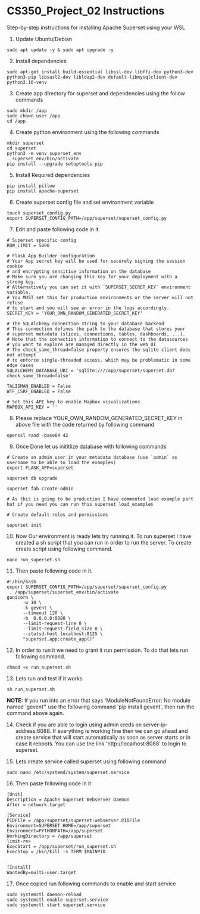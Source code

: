 # CS350_Project_02 Instructions

Step-by-step instructions for installing Apache Superset using your WSL


1. Update Ubuntu/Debian
```
sudo apt update -y & sudo apt upgrade -y
```

2. Install dependencies
```
sudo apt-get install build-essential libssl-dev libffi-dev python3-dev python3-pip libsasl2-dev libldap2-dev default-libmysqlclient-dev python3.10-venv
```


3. Create app directory for superset and dependencies using the follow commands
```
sudo mkdir /app
sudo chown user /app
cd /app
```


4. Create python environment using the following commands
```
mkdir superset
cd superset
python3 -m venv superset_env
. superset_env/bin/activate
pip install --upgrade setuptools pip
```


5. Install Required dependencies
```
pip install pillow
pip install apache-superset
```


6. Create superset config file and set environment variable
```
touch superset_config.py
export SUPERSET_CONFIG_PATH=/app/superset/superset_config.py
```

7. Edit and paste following code in it
```
# Superset specific config
ROW_LIMIT = 5000

# Flask App Builder configuration
# Your App secret key will be used for securely signing the session cookie
# and encrypting sensitive information on the database
# Make sure you are changing this key for your deployment with a strong key.
# Alternatively you can set it with `SUPERSET_SECRET_KEY` environment variable.
# You MUST set this for production environments or the server will not refuse
# to start and you will see an error in the logs accordingly.
SECRET_KEY = 'YOUR_OWN_RANDOM_GENERATED_SECRET_KEY'

# The SQLAlchemy connection string to your database backend
# This connection defines the path to the database that stores your
# superset metadata (slices, connections, tables, dashboards, ...).
# Note that the connection information to connect to the datasources
# you want to explore are managed directly in the web UI
# The check_same_thread=false property ensures the sqlite client does not attempt
# to enforce single-threaded access, which may be problematic in some edge cases
SQLALCHEMY_DATABASE_URI = 'sqlite:////app/superset/superset.db?check_same_thread=false'

TALISMAN_ENABLED = False
WTF_CSRF_ENABLED = False

# Set this API key to enable Mapbox visualizations
MAPBOX_API_KEY = ''
```


8. Please replace YOUR_OWN_RANDOM_GENERATED_SECRET_KEY in above file with the code returned by following command
```
openssl rand -base64 42
```

9. Once Done let us inititlize database with following commands
```
# Create an admin user in your metadata database (use `admin` as username to be able to load the examples)
export FLASK_APP=superset

superset db upgrade

superset fab create-admin

# As this is going to be production I have commented load example part but if you need you can run this superset load_examples

# Create default roles and permissions

superset init
```


10. Now Our environment is ready lets try running it. To run superset I have created a sh script that you can run in order to run the server. To create create script using following command.
```
nano run_superset.sh
```


11. Then paste following code in it.
```
#!/bin/bash
export SUPERSET_CONFIG_PATH=/app/superset/superset_config.py
 . /app/superset/superset_env/bin/activate
gunicorn \
      -w 10 \
      -k gevent \
      --timeout 120 \
      -b  0.0.0.0:8088 \
      --limit-request-line 0 \
      --limit-request-field_size 0 \
      --statsd-host localhost:8125 \
      "superset.app:create_app()"
```


12. In order to run it we need to grant it run permission. To do that lets run following command.
```
chmod +x run_superset.sh
```


13. Lets run and test if it works
```
sh run_superset.sh
```
**NOTE:** If you run into an error that says 'ModuleNotFoundError: No module named 'gevent'' use the following command 'pip install gevent', then run the command above again.


14. Check if you are able to login using admin creds on server-ip-address:8088. If everything is working fine then we can go ahead and create service that will start automatically as soon 
as server starts or in case it reboots. You can use the link 'http://localhost:8088' to login to superset.


15. Lets create service called superset using following command
```
sudo nano /etc/systemd/system/superset.service
```


16. Then paste following code in it
```
[Unit]
Description = Apache Superset Webserver Daemon
After = network.target

[Service]
PIDFile = /app/superset/superset-webserver.PIDFile
Environment=SUPERSET_HOME=/app/superset
Environment=PYTHONPATH=/app/superset
WorkingDirectory = /app/superset
limit-re>
ExecStart = /app/superset/run_superset.sh
ExecStop = /bin/kill -s TERM $MAINPID


[Install]
WantedBy=multi-user.target
```


17. Once copied run following commands to enable and start service
```
sudo systemctl daemon-reload
sudo systemctl enable superset.service
sudo systemctl start superset.service
```
